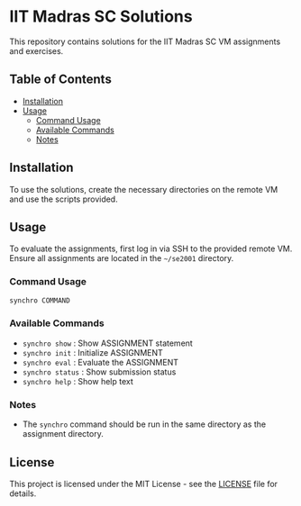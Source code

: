 # IIT Madras SC Solutions

This repository contains solutions for the IIT Madras SC VM assignments and exercises. 

## Table of Contents

- [Installation](#installation)
- [Usage](#usage)
  - [Command Usage](#command-usage)
  - [Available Commands](#available-commands)
  - [Notes](#notes)

## Installation

To use the solutions, create the necessary directories on the remote VM and use the scripts provided.

## Usage

To evaluate the assignments, first log in via SSH to the provided remote VM. Ensure all assignments are located in the `~/se2001` directory.

### Command Usage

```bash
synchro COMMAND
```

### Available Commands

- `synchro show`     : Show ASSIGNMENT statement  
- `synchro init`     : Initialize ASSIGNMENT  
- `synchro eval`     : Evaluate the ASSIGNMENT  
- `synchro status`   : Show submission status  
- `synchro help`     : Show help text  

### Notes

- The `synchro` command should be run in the same directory as the assignment directory.

## License

This project is licensed under the MIT License - see the [LICENSE](LICENSE) file for details.
